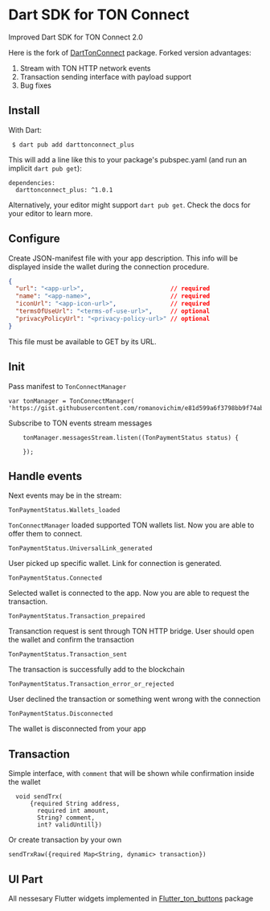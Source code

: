 # Dart SDK for TON Connect

Improved Dart SDK for TON Connect 2.0

Here is the fork of [DartTonConnect](https://github.com/romanovichim/dartTonconnect) package. Forked version advantages:
1. Stream with TON HTTP network events
2. Transaction sending interface with payload support
3. Bug fixes


## Install

With Dart:

	 $ dart pub add darttonconnect_plus
This will add a line like this to your package's pubspec.yaml (and run an implicit `dart pub get`):

	dependencies:
	  darttonconnect_plus: ^1.0.1
Alternatively, your editor might support `dart pub get`. Check the docs for your editor to learn more.


## Configure

Create JSON-manifest file with your app description. This info will be displayed inside the wallet during the connection procedure.

```json
{
  "url": "<app-url>",                        // required
  "name": "<app-name>",                      // required
  "iconUrl": "<app-icon-url>",               // required
  "termsOfUseUrl": "<terms-of-use-url>",     // optional
  "privacyPolicyUrl": "<privacy-policy-url>" // optional
}
```

This file must be available to GET by its URL.


## Init

Pass manifest to `TonConnectManager` 

```
var tonManager = TonConnectManager(
'https://gist.githubusercontent.com/romanovichim/e81d599a6f3798bb9f74ab1970a8b376/raw/43e00b0abc824ef272ac6d0f8083d21456602adf/gistfiletest.txt');
```

Subscribe to TON events stream messages

```
    tonManager.messagesStream.listen((TonPaymentStatus status) {
      
    });
```

## Handle events

Next events may be in the stream:

`TonPaymentStatus.Wallets_loaded`

`TonConnectManager` loaded supported TON wallets list. Now you are able to offer them to connect.

`TonPaymentStatus.UniversalLink_generated`

User picked up specific wallet. Link for connection is generated.

`TonPaymentStatus.Connected`

Selected wallet is connected to the app. Now you are able to request the transaction.

`TonPaymentStatus.Transaction_prepaired`

Transanction request is sent through TON HTTP bridge. User should open the wallet and confirm the transaction

`TonPaymentStatus.Transaction_sent`

The transaction is successfully add to the blockchain

`TonPaymentStatus.Transaction_error_or_rejected`

User declined the transaction or something went wrong with the connection

`TonPaymentStatus.Disconnected`

The wallet is disconnected from your app


## Transaction

Simple interface, with `comment` that will be shown while confirmation inside the wallet

```
  void sendTrx(
      {required String address,
        required int amount,
        String? comment,
        int? validUntill})
```

Or create transaction by your own

```
sendTrxRaw({required Map<String, dynamic> transaction})
```



## UI Part

All nessesary Flutter widgets implemented in [Flutter_ton_buttons](https://github.com/romanovichim/dartTonconnect) package
